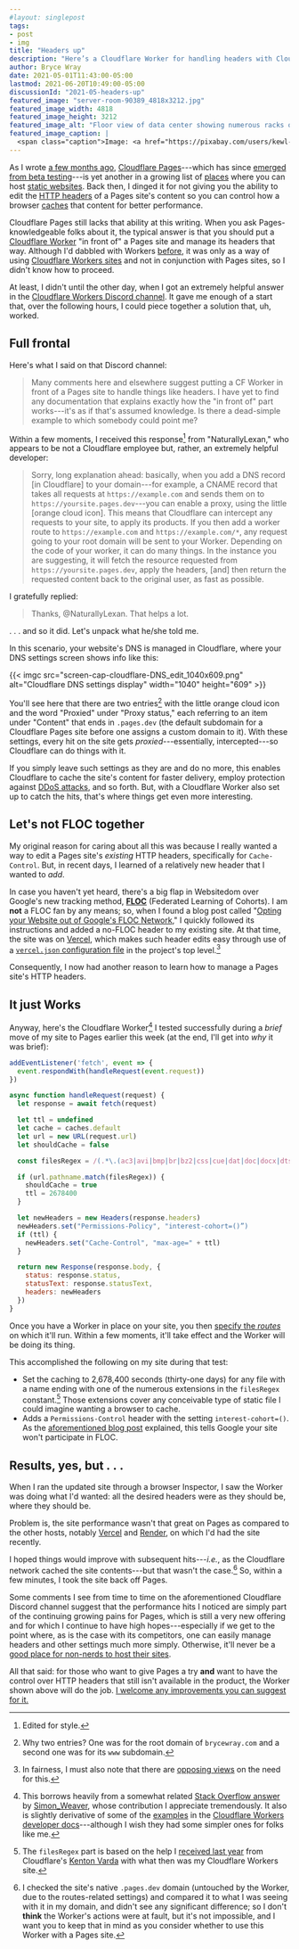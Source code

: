 ```yaml
---
#layout: singlepost
tags:
- post
- img
title: "Headers up"
description: "Here’s a Cloudflare Worker for handling headers with Cloudflare Pages."
author: Bryce Wray
date: 2021-05-01T11:43:00-05:00
lastmod: 2021-06-20T10:49:00-05:00
discussionId: "2021-05-headers-up"
featured_image: "server-room-90389_4818x3212.jpg"
featured_image_width: 4818
featured_image_height: 3212
featured_image_alt: "Floor view of data center showing numerous racks of servers"
featured_image_caption: |
  <span class="caption">Image: <a href="https://pixabay.com/users/kewl-24755/?utm_source=link-attribution&amp;utm_medium=referral&amp;utm_campaign=image&amp;utm_content=90389">kewl</a>; <a href="https://pixabay.com/?utm_source=link-attribution&amp;utm_medium=referral&amp;utm_campaign=image&amp;utm_content=90389">Pixabay</a></span>
---
```


As I wrote [a few months ago](/posts/2021/01/beta-testing-cloudflare-pages), [Cloudflare Pages](https://pages.cloudflare.com)---which has since [emerged from beta testing](https://blog.cloudflare.com/cloudflare-pages-ga/)---is yet another in a growing list of [places](/posts/2020/09/normal-persons-guide-static-website-hosting) where you can host [static websites](/posts/2020/09/normal-persons-guide-static-websites). Back then, I dinged it for not giving you the ability to edit the [HTTP headers](https://developer.mozilla.org/en-US/docs/Web/HTTP/Headers) of a Pages site's content so you can control how a browser [caches](https://web.dev/http-cache/) that content for better performance.

Cloudflare Pages still lacks that ability at this writing. When you ask Pages-knowledgeable folks about it, the typical answer is that you should put a [Cloudflare Worker](https://workers.cloudflare.com) "in front of" a Pages site and manage its headers that way. Although I'd dabbled with Workers [before](/posts/2020/10/forward-paas/), it was only as a way of using [Cloudflare Workers sites](https://developers.cloudflare.com/workers/platform/sites) and not in conjunction with Pages sites, so I didn't know how to proceed.

At least, I didn't until the other day, when I got an extremely helpful answer in the [Cloudflare Workers Discord channel](https://blog.cloudflare.com/meet-the-workers-team-over-discord/). It gave me enough of a start that, over the following hours, I could piece together a solution that, uh, worked.

## Full frontal

Here's what I said on that Discord channel:

> Many comments here and elsewhere suggest putting a CF Worker in front of a Pages site to handle things like headers. I have yet to find any documentation that explains exactly how the "in front of" part works---it's as if that's assumed knowledge. Is there a dead-simple example to which somebody could point me?

Within a few moments, I received this response[^styleEdit] from "NaturallyLexan," who appears to be not a Cloudflare employee but, rather, an extremely helpful developer:

[^styleEdit]: Edited for style.

> Sorry, long explanation ahead: basically, when you add a DNS record [in Cloudflare] to your domain---for example, a CNAME record that takes all requests at `https://example.com` and sends them on to `https://yoursite.pages.dev`---you can enable a proxy, using the little [orange cloud icon]. This means that Cloudflare can intercept any requests to your site, to apply its products. If you then add a worker route to `https://example.com` and `https://example.com/*`, any request going to your root domain will be sent to your Worker. Depending on the code of your worker, it can do many things. In the instance you are suggesting, it will fetch the resource requested from `https://yoursite.pages.dev`, apply the headers, [and] then return the requested content back to the original user, as fast as possible.

I gratefully replied:

> Thanks, @NaturallyLexan. That helps a lot.

. . . and so it did. Let's unpack what he/she told me.

In this scenario, your website's DNS is managed in Cloudflare, where your DNS settings screen shows info like this:

{{< imgc src="screen-cap-cloudflare-DNS_edit_1040x609.png" alt="Cloudflare DNS settings display" width="1040" height="609" >}}

You'll see here that there are two entries[^DNSitems] with the little orange cloud icon and the word "Proxied" under "Proxy status," each referring to an item under "Content" that ends in `.pages.dev` (the default subdomain for a Cloudflare Pages site before one assigns a custom domain to it). With these settings, every hit on the site gets *proxied*---essentially, intercepted---so Cloudflare can do things with it.

[^DNSitems]: Why two entries? One was for the root domain of `brycewray.com` and a second one was for its `www` subdomain.

If you simply leave such settings as they are and do no more, this enables Cloudflare to cache the site's content for faster delivery, employ protection against [DDoS attacks](https://en.wikipedia.org/wiki/Denial-of-service_attack), and so forth. But, with a Cloudflare Worker also set up to catch the hits, that's where things get even more interesting.

## Let's not FLOC together

My original reason for caring about all this was because I really wanted a way to edit a Pages site's *existing* HTTP headers, specifically for `Cache-Control`. But, in recent days, I learned of a relatively new header that I wanted to *add*.

In case you haven't yet heard, there's a big flap in Websitedom over Google's new tracking method, **[FLOC](https://www.howtogeek.com/724441/what-is-googles-floc-and-how-will-it-track-you-online/)** (Federated Learning of Cohorts). I am **not** a FLOC fan by any means; so, when I found a blog post called "[Opting your Website out of Google's FLOC Network](https://paramdeo.com//blog/opting-your-website-out-of-googles-floc-network)," I quickly followed its instructions and added a no-FLOC header to my existing site. At that time, the site was on [Vercel](https://vercel.com), which makes such header edits easy through use of a [`vercel.json` configuration file](https://vercel.com/docs/configuration) in the project's top level.[^moreOnFLOC]

[^moreOnFLOC]: In fairness, I must also note that there are [opposing views](https://seirdy.one/2021/04/16/permissions-policy-floc-misinfo.html) on the need for this.

Consequently, I now had another reason to learn how to manage a Pages site's HTTP headers.

## It just Works

Anyway, here's the Cloudflare Worker[^thanksWorker] I tested successfully during a *brief* move of my site to Pages earlier this week (at the end, I'll get into *why* it was brief):

[^thanksWorker]: This borrows heavily from a somewhat related [Stack Overflow answer](https://stackoverflow.com/a/56069077/) by [Simon_Weaver](https://stackoverflow.com/users/16940/simon-weaver), whose contribution I appreciate tremendously. It also is slightly derivative of some of the [examples](https://developers.cloudflare.com/workers/examples) in the [Cloudflare Workers developer docs](https://developers.cloudflare.com/workers/)---although I wish they had some simpler ones for folks like me.

```js
addEventListener('fetch', event => {
  event.respondWith(handleRequest(event.request))
})

async function handleRequest(request) {
  let response = await fetch(request)

  let ttl = undefined
  let cache = caches.default
  let url = new URL(request.url)
  let shouldCache = false

  const filesRegex = /(.*\.(ac3|avi|bmp|br|bz2|css|cue|dat|doc|docx|dts|eot|exe|flv|gif|gz|ico|img|iso|jpeg|jpg|js|json|map|mkv|mp3|mp4|mpeg|mpg|ogg|pdf|png|ppt|pptx|qt|rar|rm|svg|swf|tar|tgz|ttf|txt|wav|webp|webm|webmanifest|woff|woff2|xls|xlsx|xml|zip))$/

  if (url.pathname.match(filesRegex)) {
    shouldCache = true
    ttl = 2678400
  }

  let newHeaders = new Headers(response.headers)
  newHeaders.set("Permissions-Policy", "interest-cohort=()”)
  if (ttl) {
    newHeaders.set("Cache-Control", "max-age=" + ttl)
  }

  return new Response(response.body, {
    status: response.status,
    statusText: response.statusText,
    headers: newHeaders
  })
}
```

Once you have a Worker in place on your site, you then [specify the *routes*](https://developers.cloudflare.com/workers/platform/routes) on which it'll run. Within a few moments, it'll take effect and the Worker will be doing its thing.

This accomplished the following on my site during that test:

- Set the caching to 2,678,400 seconds (thirty-one days) for any file with a name ending with one of the numerous extensions in the `filesRegex` constant.[^earlierExample] Those extensions cover any conceivable type of static file I could imagine wanting a browser to cache.
- Adds a `Permissions-Control` header with the setting `interest-cohort=()`. As the [aforementioned blog post](https://paramdeo.com//blog/opting-your-website-out-of-googles-floc-network) explained, this tells Google your site won't participate in FLOC.

[^earlierExample]: The `filesRegex` part is based on the help I [received last year](https://stackoverflow.com/questions/64254291/cache-control-headers-in-a-cloudflare-workers-site) from Cloudflare's [Kenton Varda](https://twitter.com/kentonvarda) with what then was my Cloudflare Workers site.

## Results, yes, but&nbsp;.&nbsp;.&nbsp;.

When I ran the updated site through a browser Inspector, I saw the Worker was doing what I'd wanted: all the desired headers were as they should be, where they should be.

Problem is, the site performance wasn't that great on Pages as compared to the other hosts, notably [Vercel](https://vercel.com) and [Render](https://render.com), on which I'd had the site recently.

I hoped things would improve with subsequent hits---*i.e.*, as the Cloudflare network cached the site contents---but that wasn't the case.[^WorkerResult] So, within a few minutes, I took the site back off Pages.

[^WorkerResult]: I checked the site's native `.pages.dev` domain (untouched by the Worker, due to the routes-related settings) and compared it to what I was seeing with it in my domain, and didn't see any significant difference; so I don't **think** the Worker's actions were at fault, but it's not impossible, and I want you to keep that in mind as you consider whether to use this Worker with a Pages site.

Some comments I see from time to time on the aforementioned Cloudflare Discord channel suggest that the performance hits I noticed are simply part of the continuing growing pains for Pages, which is still a very new offering and for which I continue to have high hopes---especially if we get to the point where, as is the case with its competitors, one can easily manage headers and other settings much more simply. Otherwise, it'll never be a [good place for non-nerds to host their sites](/posts/2020/09/normal-persons-guide-static-website-hosting/).

All that said: for those who want to give Pages a try **and** want to have the control over HTTP headers that still isn't available in the product, the Worker shown above will do the job. [I welcome any improvements you can suggest for it.](/contact)
